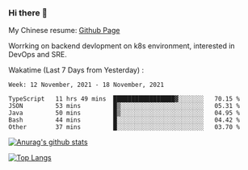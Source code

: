 ### Hi there 👋

My Chinese resume: [Github Page](https://spencercjh.github.io/resume/)

Worrking on backend devlopment on k8s environment, interested in DevOps and SRE.

Wakatime (Last 7 Days from Yesterday) :

<!--START_SECTION:waka-->
```text
Week: 12 November, 2021 - 18 November, 2021

TypeScript   11 hrs 49 mins  █████████████████▓░░░░░░░   70.15 % 
JSON         53 mins         █▒░░░░░░░░░░░░░░░░░░░░░░░   05.31 % 
Java         50 mins         █▒░░░░░░░░░░░░░░░░░░░░░░░   04.95 % 
Bash         44 mins         █░░░░░░░░░░░░░░░░░░░░░░░░   04.42 % 
Other        37 mins         █░░░░░░░░░░░░░░░░░░░░░░░░   03.70 % 
```
<!--END_SECTION:waka-->

[![Anurag's github stats](https://github-readme-stats.vercel.app/api?username=spencercjh&theme=tokyonight&show_icons=true)](https://github.com/anuraghazra/github-readme-stats)

[![Top Langs](https://github-readme-stats.vercel.app/api/top-langs/?username=spencercjh&layout=compact&theme=tokyonight)](https://github.com/anuraghazra/github-readme-stats)
